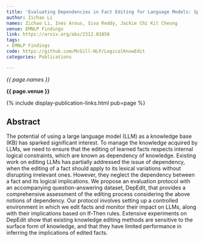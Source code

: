 ```yaml
---
title: 'Evaluating Dependencies in Fact Editing for Language Models: Specificity and Implication Awareness'
author: Zichao Li
names: Zichao Li, Ines Arous, Siva Reddy, Jackie Chi Kit Cheung
venue: EMNLP Findings
link: https://arxiv.org/abs/2312.01858
tags:
- EMNLP Findings
code: https://github.com/McGill-NLP/LogicalKnowEdit
categories: Publications

---
```


*{{ page.names }}*

**{{ page.venue }}**

{% include display-publication-links.html pub=page %}

## Abstract

The potential of using a large language model (LLM) as a knowledge base (KB) has sparked significant interest. To manage the knowledge acquired by LLMs, we need to ensure that the editing of learned facts respects internal logical constraints, which are known as dependency of knowledge. Existing work on editing LLMs has partially addressed the issue of dependency, when the editing of a fact should apply to its lexical variations without disrupting irrelevant ones. However, they neglect the dependency between a fact and its logical implications.
We propose an evaluation protocol with an accompanying question-answering dataset, DepEdit, that provides a comprehensive assessment of the editing process considering the above notions of dependency. Our protocol involves setting up a controlled environment in which we edit facts and monitor their impact on LLMs, along with their implications based on If-Then rules. Extensive experiments on DepEdit show that existing knowledge editing methods are sensitive to the surface form of knowledge, and that they have limited performance in inferring the implications of edited facts.
